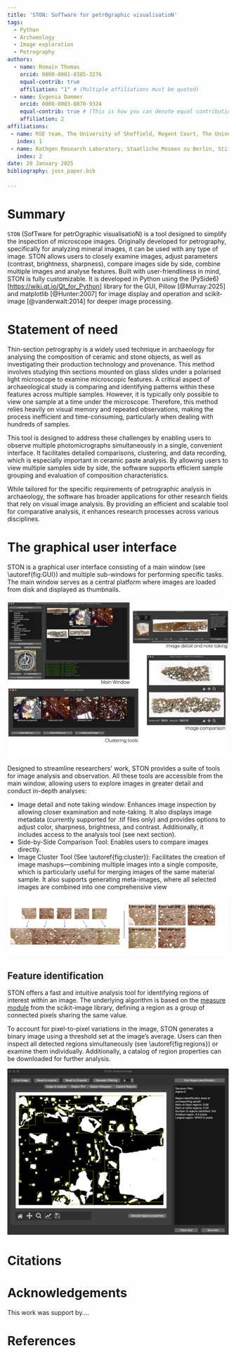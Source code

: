 ```yaml
---
title: 'STON: SofTware for petrOgraphic visualisatioN'
tags:
  - Python
  - Archaeology
  - Image exploration
  - Petrography
authors:
  - name: Romain Thomas
    orcid: 0000-0001-8385-3276
    equal-contrib: true
    affiliation: "1" # (Multiple affiliations must be quoted)
  - name: Evgenia Dammer
    orcid: 0000-0003-0870-9324
    equal-contrib: true # (This is how you can denote equal contributions between multiple authors)
    affiliation: 2
affiliations:
 - name: RSE team, The University of Sheffield, Regent Court, The University of Sheffield, 211 Portobello St, Sheffield S1 4DP 
   index: 1
 - name: Rathgen Research Laboratory, Staatliche Museen zu Berlin, Stiftung Preussischer Kulturbesitz, Schloßstrasse 1A, 14059 Berlin
   index: 2
date: 20 January 2025
bibliography: joss_paper.bib

---
```


# Summary

`STON` (SofTware for petrOgraphic visualisatioN) is a tool designed to simplify the inspection of microscope images. Originally developed for petrography, specifically for analyzing mineral images, it can be used with any type of image. STON allows users to closely examine images, adjust parameters (contrast, brightness, sharpness), compare images side by side, combine multiple images and analyse features.
Built with user-friendliness in mind, STON is fully customizable. It is developed in Python using the (PySide6)[https://wiki.qt.io/Qt_for_Python] library for the GUI, Pillow [@Murray:2025] and matplotlib [@Hunter:2007] for image display and operation and scikit-image [@vanderwalt:2014] for deeper image processing. 

# Statement of need

Thin-section petrography is a widely used technique in archaeology for analysing the composition of ceramic and stone objects, as well as investigating their production technology and provenance. This method involves studying thin sections mounted on glass slides under a polarised light microscope to examine microscopic features. A critical aspect of archaeological study is comparing and identifying patterns within these features across multiple samples. However, it is typically only possible to view one sample at a time under the microscope. Therefore, this method relies heavily on visual memory and repeated observations, making the process inefficient and time-consuming, particularly when dealing with hundreds of samples.

This tool is designed to address these challenges by enabling users to observe multiple photomicrographs simultaneously in a single, convenient interface. It facilitates detailed comparisons, clustering, and data recording, which is especially important in ceramic paste analysis. By allowing users to view multiple samples side by side, the software supports efficient sample grouping and evaluation of composition characteristics.

While tailored for the specific requirements of petrographic analysis in archaeology, the software has broader applications for other research fields that rely on visual image analysis. By providing an efficient and scalable tool for comparative analysis, it enhances research processes across various disciplines.

# The graphical user interface

STON is a graphical user interface consisting of a main window (see \autoref{fig:GUI}) and multiple sub-windows for performing specific tasks. The main window serves as a central platform where images are loaded from disk and displayed as thumbnails.

![Main window of STON.\label{fig:GUI}](figures/all_GUI.png)

Designed to streamline researchers' work, STON provides a suite of tools for image analysis and observation. All these tools are accessible from the main window, allowing users to explore images in greater detail and conduct in-depth analyses:

- Image detail and note taking window: Enhances image inspection by allowing closer examination and note-taking. It also displays image metadata (currently supported for .tif files only) and provides options to adjust color, sharpness, brightness, and contrast. Additionally, it includes access to the analysis tool (see next section).
- Side-by-Side Comparison Tool: Enables users to compare images directly.
- Image Cluster Tool (See \autoref{fig:cluster}): Facilitates the creation of image mashups—combining multiple images into a single composite, which is particularly useful for merging images of the same material sample. It also supports generating meta-images, where all selected images are combined into one comprehensive view

![Image grouping. Mashup image (left): reconstruction of a complete sample; Meta-image (right): Cluster of images. \label{fig:cluster}](figures/cluster.png)

## Feature identification

STON offers a fast and intuitive analysis tool for identifying regions of interest within an image. The underlying algorithm is based on the [measure module](https://scikit-image.org/docs/stable/api/skimage.measure.html) from the scikit-image library, defining a region as a group of connected pixels sharing the same value.

To account for pixel-to-pixel variations in the image, STON generates a binary image using a threshold set at the image’s average. Users can then inspect all detected regions simultaneously (see \autoref{fig:regions}) or examine them individually. Additionally, a catalog of region properties can be downloaded for further analysis.

![Region identification in STON. \label{fig:regions}](figures/allregions.png)

# Citations

# Acknowledgements

This work was support by....

# References
